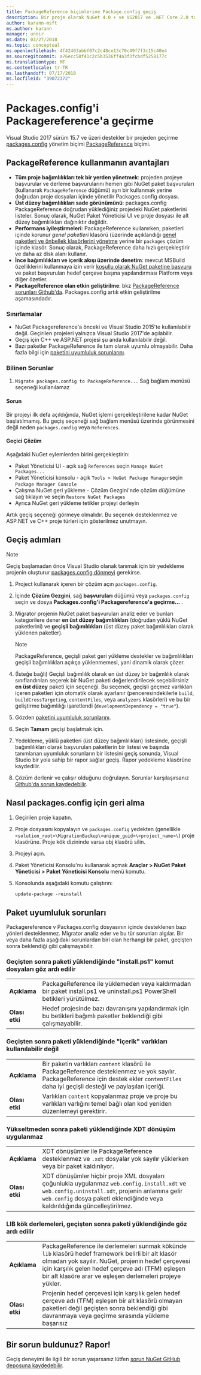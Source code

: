 ```yaml
---
title: PackageReference biçimlerine Package.config geçiş
description: Bir proje olarak NuGet 4.0 + ve VS2017 ve .NET Core 2.0 tarafından desteklenen PackageReference package.config yönetim biçiminden geçirilecek hakkında ayrıntılar
author: karann-msft
ms.author: karann
manager: unnir
ms.date: 03/27/2018
ms.topic: conceptual
ms.openlocfilehash: 4f42403abbf07c2c48ce13c70c49f7f3c15c40e4
ms.sourcegitcommit: a76ecc58f41c2c5b3536ff4a3f3fcbdf5258177c
ms.translationtype: MT
ms.contentlocale: tr-TR
ms.lasthandoff: 07/17/2018
ms.locfileid: "39072372"
---
```

# <a name="migrate-from-packagesconfig-to-packagereference"></a>Packages.config'i Packagereference'a geçirme

Visual Studio 2017 sürüm 15.7 ve üzeri destekler bir projeden geçirme [packages.config](./packages-config.md) yönetim biçimi [PackageReference](../consume-packages/Package-References-in-Project-Files.md) biçimi.

## <a name="benefits-of-using-packagereference"></a>PackageReference kullanmanın avantajları

* **Tüm proje bağımlılıkları tek bir yerden yönetmek**: projeden projeye başvurular ve derleme başvurularını hemen gibi NuGet paket başvuruları (kullanarak `PackageReference` düğümü) ayrı bir kullanmak yerine doğrudan proje dosyaları içinde yönetilir Packages.config dosyası.
* **Üst düzey bağımlılıkları sade görünümünü**: packages.config PackageReference doğrudan yüklediğiniz projedeki NuGet paketlerini listeler. Sonuç olarak, NuGet Paket Yöneticisi UI ve proje dosyası ile alt düzey bağımlılıkları dağınıktır değildir.
* **Performans iyileştirmeleri**: PackageReference kullanırken, paketleri içinde korunur *genel paketleri* klasörü (üzerinde açıklandığı [genel paketleri ve önbellek klasörlerini yönetme](../consume-packages/managing-the-global-packages-and-cache-folders.md) yerine bir `packages` çözüm içinde klasör. Sonuç olarak, PackageReference daha hızlı gerçekleştirir ve daha az disk alanı kullanır.
* **İnce bağımlılıkları ve içerik akışı üzerinde denetim**: mevcut MSBuild özelliklerini kullanmaya izin verir [koşullu olarak NuGet paketine başvuru](../consume-packages/Package-References-in-Project-Files.md#adding-a-packagereference-condition) ve paket başvuruları hedef çerçeve başına yapılandırması Platform veya diğer özetler.
* **PackageReference olan etkin geliştirilme**: bkz [PackageReference sorunları Github'da](https://aka.ms/nuget-pr-improvements). Packages.config artık etkin geliştirilme aşamasındadır.

### <a name="limitations"></a>Sınırlamalar

* NuGet Packagereference'a önceki ve Visual Studio 2015'te kullanılabilir değil. Geçirilen projeleri yalnızca Visual Studio 2017'de açılabilir.
* Geçiş için C++ ve ASP.NET projesi şu anda kullanılabilir değil.
* Bazı paketler PackageReference ile tam olarak uyumlu olmayabilir. Daha fazla bilgi için [paketini uyumluluk sorunlarını](#package-compatibility-issues).

### <a name="known-issues"></a>Bilinen Sorunlar

1. `Migrate packages.config to PackageReference...` Sağ bağlam menüsü seçeneği kullanılamaz 

#### <a name="issue"></a>Sorun 
 
Bir projeyi ilk defa açıldığında, NuGet işlemi gerçekleştirilene kadar NuGet başlatılmamış. Bu geçiş seçeneği sağ bağlam menüsü üzerinde görünmesini değil neden `packages.config` veya `References`. 

#### <a name="workaround"></a>Geçici Çözüm 

Aşağıdaki NuGet eylemlerden birini gerçekleştirin: 
* Paket Yöneticisi UI - açık sağ `References` seçin `Manage NuGet Packages...` 
* Paket Yöneticisi konsolu - açık `Tools > NuGet Package Manager`seçin `Package Manager Console` 
* Çalışma NuGet geri yükleme - Çözüm Gezgini'nde çözüm düğümüne sağ tıklayın ve seçin `Restore NuGet Packages` 
* Ayrıca NuGet geri yükleme tetikler projeyi derleyin 

Artık geçiş seçeneği görmeye olmalıdır. Bu seçenek desteklenmez ve ASP.NET ve C++ proje türleri için gösterilmez unutmayın. 

## <a name="migration-steps"></a>Geçiş adımları

> [!Note]
> Geçiş başlamadan önce Visual Studio olanak tanımak için bir yedekleme projenin oluşturur [packages.config dönmeyi](#how-to-roll-back-to-packagesconfig) gerekirse.

1. Project kullanarak içeren bir çözüm açın `packages.config`.

1. İçinde **Çözüm Gezgini**, sağ **başvuruları** düğümü veya `packages.config` seçin ve dosya **Packages.config'i Packagereference'a geçirme...** .

1. Migrator projenin NuGet paket başvuruları analiz eder ve bunları kategorilere dener **en üst düzey bağımlılıkları** (doğrudan yüklü NuGet paketlerini) ve **geçişli bağımlılıkları** (üst düzey paket bağımlılıkları olarak yüklenen paketler).

   > [!Note]
   > PackageReference, geçişli paket geri yükleme destekler ve bağımlılıkları geçişli bağımlılıkları açıkça yüklenmemesi, yani dinamik olarak çözer.

1. (İsteğe bağlı) Geçişli bağımlılık olarak en üst düzey bir bağımlılık olarak sınıflandırılan seçerek bir NuGet paketi değerlendirilecek seçebilirsiniz **en üst düzey** paketi için seçeneği. Bu seçenek, geçişli geçmez varlıkları içeren paketleri için otomatik olarak ayarlanır (penceresindekilerle `build`, `buildCrossTargeting`, `contentFiles`, veya `analyzers` klasörleri) ve bu bir geliştirme bağımlılığı işaretlendi (`developmentDependency = "true"`).

1. Gözden [paketini uyumluluk sorunlarını](#package-compatibility-issues).

1. Seçin **Tamam** geçişi başlatmak için.

1. Yedekleme, yüklü paketleri (üst düzey bağımlılıkları) listesinde, geçişli bağımlılıkları olarak başvurulan paketlerin bir listesi ve başında tanımlanan uyumluluk sorunların bir listesini geçiş sonunda, Visual Studio bir yola sahip bir rapor sağlar geçiş. Rapor yedekleme klasörüne kaydedilir.

1. Çözüm derlenir ve çalışır olduğunu doğrulayın. Sorunlar karşılaşırsanız [Github'da sorun kaydedebilir](https://github.com/NuGet/Home/issues/).

## <a name="how-to-roll-back-to-packagesconfig"></a>Nasıl packages.config için geri alma

1. Geçirilen proje kapatın.

1. Proje dosyasını kopyalayın ve `packages.config` yedekten (genellikle `<solution_root>\MigrationBackup\<unique_guid>\<project_name>\`) proje klasörüne. Proje kök dizininde varsa obj klasörü silin.

1. Projeyi açın.

1. Paket Yöneticisi Konsolu'nu kullanarak açmak **Araçlar > NuGet Paket Yöneticisi > Paket Yöneticisi Konsolu** menü komutu.

1. Konsolunda aşağıdaki komutu çalıştırın:

   ```ps
   update-package -reinstall
   ```

## <a name="package-compatibility-issues"></a>Paket uyumluluk sorunları

Packagereference v Packages.config dosyasının içinde desteklenen bazı yönleri desteklenmez. Migrator analiz eder ve bu tür sorunları algılar. Bir veya daha fazla aşağıdaki sorunlardan biri olan herhangi bir paket, geçişten sonra beklendiği gibi çalışmayabilir.

### <a name="installps1-scripts-are-ignored-when-the-package-is-installed-after-the-migration"></a>Geçişten sonra paketi yüklendiğinde "install.ps1" komut dosyaları göz ardı edilir

| | |
| --- | --- |
| **Açıklama** | PackageReference ile yüklemeden veya kaldırmadan bir paket install.ps1 ve uninstall.ps1 PowerShell betikleri yürütülmez. |
| **Olası etki** | Hedef projesinde bazı davranışını yapılandırmak için bu betikleri bağımlı paketler beklendiği gibi çalışmayabilir. |

### <a name="content-assets-are-not-available-when-the-package-is-installed-after-the-migration"></a>Geçişten sonra paketi yüklendiğinde "içerik" varlıkları kullanılabilir değil

| | |
| --- | --- |
| **Açıklama** | Bir paketin varlıkları `content` klasörü ile PackageReference desteklenmez ve yok sayılır. PackageReference için destek ekler `contentFiles` daha iyi geçişli desteği ve paylaşılan içeriği.  |
| **Olası etki** | Varlıkları `content` kopyalanmaz proje ve proje bu varlıkları varlığını temel bağlı olan kod yeniden düzenlemeyi gerektirir.  |

### <a name="xdt-transforms-are-not-applied-when-the-package-is-installed-after-the-upgrade"></a>Yükseltmeden sonra paketi yüklendiğinde XDT dönüşüm uygulanmaz

| | |
| --- | --- |
| **Açıklama** | XDT dönüşümler ile PackageReference desteklenmez ve `.xdt` dosyalar yok sayılır yüklerken veya bir paket kaldırılıyor.   |
| **Olası etki** | XDT dönüşümler hiçbir proje XML dosyaları çoğunlukla uygulanmaz `web.config.install.xdt` ve `web.config.uninstall.xdt`, projenin anlamına gelir` web.config` dosya paketi eklendiğinde veya kaldırıldığında güncelleştirilmez. |

### <a name="assemblies-in-the-lib-root-are-ignored-when-the-package-is-installed-after-the-migration"></a>LIB kök derlemeleri, geçişten sonra paketi yüklendiğinde göz ardı edilir

| | |
| --- | --- |
| **Açıklama** | PackageReference ile derlemeleri sunmak kökünde `lib` klasörü hedef framework belirli bir alt klasör olmadan yok sayılır. NuGet, projenin hedef çerçevesi için karşılık gelen hedef çerçeve adı (TFM) eşleşen bir alt klasöre arar ve eşleşen derlemeleri projeye yükler. |
| **Olası etki** | Projenin hedef çerçevesi için karşılık gelen hedef çerçeve adı (TFM) eşleşen bir alt klasörü olmayan paketleri değil geçişten sonra beklendiği gibi davranmaya veya geçirme sırasında yükleme başarısız |

## <a name="found-an-issue-report-it"></a>Bir sorun buldunuz? Rapor!

Geçiş deneyimi ile ilgili bir sorun yaşarsanız lütfen [sorun NuGet GitHub deposuna kaydedebilir](https://github.com/NuGet/Home/issues/).
